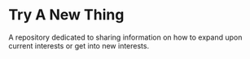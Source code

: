 # Try A New Thing

A repository dedicated to sharing information on how to expand upon current interests or get into new interests.

